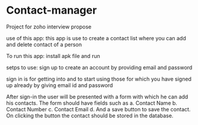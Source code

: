 # Contact-manager
Project for zoho interview propose 

use of this app:
this app is use to create a contact list
where you can add and delete contact of a person

To run this app:
install apk file and run

setps to use:
sign up to create an account by providing email
and password 

sign in is for getting into and to start 
using those for which you have signed up already
by giving email id and password

After sign-in the user will be presented with a 
form with which he can add his contacts. 
The form should have fields such as
a. Contact Name
b. Contact Number
c. Contact Email
d. And a save button to save the contact. 
On clicking the button the contact
should be stored in the database.
